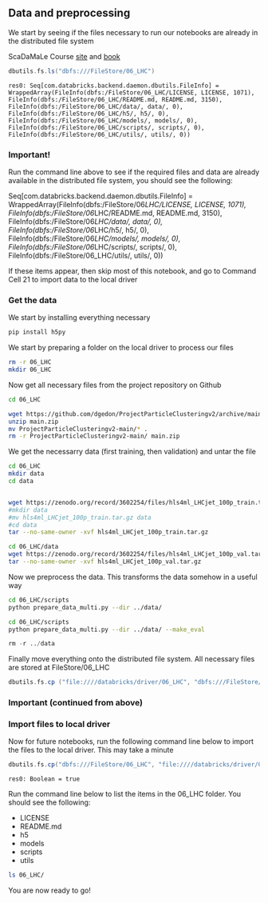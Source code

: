 <div class="cell markdown">

Data and preprocessing
----------------------

</div>

<div class="cell markdown">

We start by seeing if the files necessary to run our notebooks are already in the distributed file system

</div>

<div class="cell markdown">

ScaDaMaLe Course [site](https://lamastex.github.io/scalable-data-science/sds/3/x/) and [book](https://lamastex.github.io/ScaDaMaLe/index.html)

</div>

<div class="cell code" execution_count="1" scrolled="false">

``` scala
dbutils.fs.ls("dbfs:///FileStore/06_LHC")
```

<div class="output execute_result plain_result" execution_count="1">

    res0: Seq[com.databricks.backend.daemon.dbutils.FileInfo] = WrappedArray(FileInfo(dbfs:/FileStore/06_LHC/LICENSE, LICENSE, 1071), FileInfo(dbfs:/FileStore/06_LHC/README.md, README.md, 3150), FileInfo(dbfs:/FileStore/06_LHC/data/, data/, 0), FileInfo(dbfs:/FileStore/06_LHC/h5/, h5/, 0), FileInfo(dbfs:/FileStore/06_LHC/models/, models/, 0), FileInfo(dbfs:/FileStore/06_LHC/scripts/, scripts/, 0), FileInfo(dbfs:/FileStore/06_LHC/utils/, utils/, 0))

</div>

</div>

<div class="cell markdown">

### Important!

Run the command line above to see if the required files and data are already available in the distributed file system, you should see the following:

Seq\[com.databricks.backend.daemon.dbutils.FileInfo\] = WrappedArray(FileInfo(dbfs:/FileStore/06*LHC/LICENSE, LICENSE, 1071), FileInfo(dbfs:/FileStore/06*LHC/README.md, README.md, 3150), FileInfo(dbfs:/FileStore/06*LHC/data/, data/, 0), FileInfo(dbfs:/FileStore/06*LHC/h5/, h5/, 0), FileInfo(dbfs:/FileStore/06*LHC/models/, models/, 0), FileInfo(dbfs:/FileStore/06*LHC/scripts/, scripts/, 0), FileInfo(dbfs:/FileStore/06\_LHC/utils/, utils/, 0))

If these items appear, then skip most of this notebook, and go to Command Cell 21 to import data to the local driver

</div>

<div class="cell markdown">

### Get the data

</div>

<div class="cell markdown">

We start by installing everything necessary

</div>

<div class="cell code" execution_count="1" scrolled="false">

``` python
pip install h5py
```

</div>

<div class="cell markdown">

We start by preparing a folder on the local driver to process our files

</div>

<div class="cell code" execution_count="1" scrolled="false">

``` sh
rm -r 06_LHC
mkdir 06_LHC
```

</div>

<div class="cell markdown">

Now get all necessary files from the project repository on Github

</div>

<div class="cell code" execution_count="1" scrolled="false">

``` sh
cd 06_LHC

wget https://github.com/dgedon/ProjectParticleClusteringv2/archive/main.zip
unzip main.zip
mv ProjectParticleClusteringv2-main/* .
rm -r ProjectParticleClusteringv2-main/ main.zip
```

</div>

<div class="cell markdown">

We get the necessarry data (first training, then validation) and untar the file

</div>

<div class="cell code" execution_count="1" scrolled="false">

``` sh
cd 06_LHC
mkdir data
cd data


wget https://zenodo.org/record/3602254/files/hls4ml_LHCjet_100p_train.tar.gz
#mkdir data
#mv hls4ml_LHCjet_100p_train.tar.gz data
#cd data
tar --no-same-owner -xvf hls4ml_LHCjet_100p_train.tar.gz
```

</div>

<div class="cell code" execution_count="1" scrolled="false">

``` sh
cd 06_LHC/data
wget https://zenodo.org/record/3602254/files/hls4ml_LHCjet_100p_val.tar.gz
tar --no-same-owner -xvf hls4ml_LHCjet_100p_val.tar.gz
```

</div>

<div class="cell markdown">

Now we preprocess the data. This transforms the data somehow in a useful way

</div>

<div class="cell code" execution_count="1" scrolled="false">

``` sh
cd 06_LHC/scripts
python prepare_data_multi.py --dir ../data/
```

</div>

<div class="cell code" execution_count="1" scrolled="false">

``` sh
cd 06_LHC/scripts
python prepare_data_multi.py --dir ../data/ --make_eval
```

</div>

<div class="cell code" execution_count="1" scrolled="false">

``` python
rm -r ../data
```

</div>

<div class="cell markdown">

Finally move everything onto the distributed file system. All necessary files are stored at FileStore/06\_LHC

</div>

<div class="cell code" execution_count="1" scrolled="false">

``` scala
dbutils.fs.cp ("file:////databricks/driver/06_LHC", "dbfs:///FileStore/06_LHC", recurse=true) 
```

</div>

<div class="cell markdown">

### Important (continued from above)

### Import files to local driver

Now for future notebooks, run the following command line below to import the files to the local driver. This may take a minute

</div>

<div class="cell code" execution_count="1" scrolled="false">

``` scala
dbutils.fs.cp("dbfs:///FileStore/06_LHC", "file:////databricks/driver/06_LHC", recurse=true)
```

<div class="output execute_result plain_result" execution_count="1">

    res0: Boolean = true

</div>

</div>

<div class="cell markdown">

Run the command line below to list the items in the 06\_LHC folder. You should see the following:

-   LICENSE
-   README.md
-   h5
-   models
-   scripts
-   utils

</div>

<div class="cell code" execution_count="1" scrolled="false">

``` sh
ls 06_LHC/
```

</div>

<div class="cell markdown">

You are now ready to go!

</div>

<div class="cell code" execution_count="1" scrolled="false">

</div>

